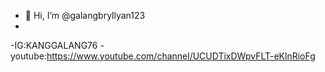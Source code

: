 - 👋 Hi, I’m @galangbryllyan123
- 
-IG:KANGGALANG76
-youtube:https://www.youtube.com/channel/UCUDTixDWpvFLT-eKlnRioFg
